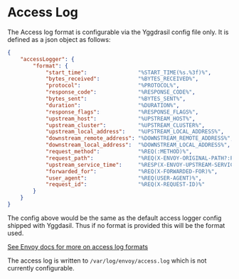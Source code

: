 # Access Log

The Access log format is configurable via the Yggdrasil config file only. It is defined as a json object as follows:

```json
{
    "accessLogger": {
        "format": {
            "start_time":                "%START_TIME(%s.%3f)%",
            "bytes_received":            "%BYTES_RECEIVED%",
            "protocol":                  "%PROTOCOL%",
            "response_code":             "%RESPONSE_CODE%",
            "bytes_sent":                "%BYTES_SENT%",
            "duration":                  "%DURATION%",
            "response_flags":            "%RESPONSE_FLAGS%",
            "upstream_host":             "%UPSTREAM_HOST%",
            "upstream_cluster":          "%UPSTREAM_CLUSTER%",
            "upstream_local_address":    "%UPSTREAM_LOCAL_ADDRESS%",
            "downstream_remote_address": "%DOWNSTREAM_REMOTE_ADDRESS%",
            "downstream_local_address":  "%DOWNSTREAM_LOCAL_ADDRESS%",
            "request_method":            "%REQ(:METHOD)%",
            "request_path":              "%REQ(X-ENVOY-ORIGINAL-PATH?:PATH)%",
            "upstream_service_time":     "%RESP(X-ENVOY-UPSTREAM-SERVICE-TIME)%",
            "forwarded_for":             "%REQ(X-FORWARDED-FOR)%",
            "user_agent":                "%REQ(USER-AGENT)%",
            "request_id":                "%REQ(X-REQUEST-ID)%"
        }
    }
}

```

The config above would be the same as the default access logger config shipped with Yggdasil. Thus if no format is provided this will be the format used.

[See Envoy docs for more on access log formats](https://www.envoyproxy.io/docs/envoy/latest/configuration/observability/access_log/usage#config-access-log-default-format)

The access log is written to `/var/log/envoy/access.log` which is not currently configurable.
